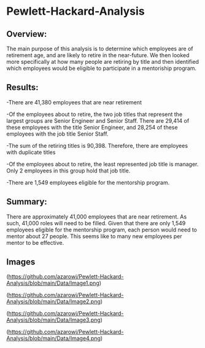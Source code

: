 # Pewlett-Hackard-Analysis


## Overview:
The main purpose of this analysis is to determine which employees are of retirement age, and are likely to retire in the near-future. We then looked more specifically at how many people are retiring by title and then identified which employees would be eligible to participate in a mentoriship program.


## Results:

-There are 41,380 employees that are near retirement

-Of the employees about to retire, the two job titles that represent the largest groups are Senior Engineer and Senior Staff. There are 29,414 of these employees with the title Senior Engineer, and 28,254 of these employees with the job title Senior Staff.

-The sum of the retiring titles is 90,398. Therefore, there are employees with duplicate titles

-Of the employees about to retire, the least represented job title is manager. Only 2 employees in this group hold that job title.

-There are 1,549 employees eligible for the mentorship program.

## Summary:
There are approximately 41,000 employees that are near retirement. As such, 41,000 roles will need to be filled. Given that there are only 1,549 employees eligible for the mentorship program, each person would need to mentor about 27 people. This seems like to many new employees per mentor to be effective.


## Images

(https://github.com/azarowj/Pewlett-Hackard-Analysis/blob/main/Data/Image1.png)

(https://github.com/azarowj/Pewlett-Hackard-Analysis/blob/main/Data/Image2.png)

(https://github.com/azarowj/Pewlett-Hackard-Analysis/blob/main/Data/Image3.png)

(https://github.com/azarowj/Pewlett-Hackard-Analysis/blob/main/Data/Image4.png)

